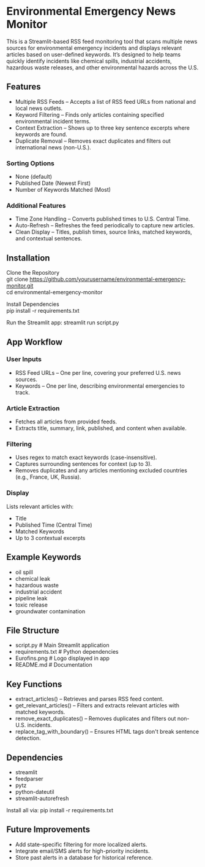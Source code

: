 # Environmental Emergency News Monitor

This is a Streamlit-based RSS feed monitoring tool that scans multiple news sources for environmental emergency incidents and displays relevant articles based on user-defined keywords.
It’s designed to help teams quickly identify incidents like chemical spills, industrial accidents, hazardous waste releases, and other environmental hazards across the U.S.

## Features

- Multiple RSS Feeds – Accepts a list of RSS feed URLs from national and local news outlets.
- Keyword Filtering – Finds only articles containing specified environmental incident terms.
- Context Extraction – Shows up to three key sentence excerpts where keywords are found.
- Duplicate Removal – Removes exact duplicates and filters out international news (non-U.S.).

### Sorting Options

- None (default)
- Published Date (Newest First)
- Number of Keywords Matched (Most)

### Additional Features

- Time Zone Handling – Converts published times to U.S. Central Time.
- Auto-Refresh – Refreshes the feed periodically to capture new articles.
- Clean Display – Titles, publish times, source links, matched keywords, and contextual sentences.

## Installation

Clone the Repository  
git clone https://github.com/yourusername/environmental-emergency-monitor.git  
cd environmental-emergency-monitor  

Install Dependencies  
pip install -r requirements.txt  

Run the Streamlit app:
streamlit run script.py



## App Workflow

### User Inputs

- RSS Feed URLs – One per line, covering your preferred U.S. news sources.
- Keywords – One per line, describing environmental emergencies to track.

### Article Extraction

- Fetches all articles from provided feeds.
- Extracts title, summary, link, published, and content when available.

### Filtering

- Uses regex to match exact keywords (case-insensitive).
- Captures surrounding sentences for context (up to 3).
- Removes duplicates and any articles mentioning excluded countries (e.g., France, UK, Russia).

### Display

Lists relevant articles with:

- Title
- Published Time (Central Time)
- Matched Keywords
- Up to 3 contextual excerpts

## Example Keywords

- oil spill
- chemical leak
- hazardous waste
- industrial accident
- pipeline leak
- toxic release
- groundwater contamination

## File Structure

- script.py              # Main Streamlit application
- requirements.txt       # Python dependencies
- Eurofins.png           # Logo displayed in app
- README.md              # Documentation

## Key Functions

- extract_articles() – Retrieves and parses RSS feed content.
- get_relevant_articles() – Filters and extracts relevant articles with matched keywords.
- remove_exact_duplicates() – Removes duplicates and filters out non-U.S. incidents.
- replace_tag_with_boundary() – Ensures HTML tags don't break sentence detection.

## Dependencies

- streamlit
- feedparser
- pytz
- python-dateutil
- streamlit-autorefresh

Install all via:
pip install -r requirements.txt



## Future Improvements

- Add state-specific filtering for more localized alerts.
- Integrate email/SMS alerts for high-priority incidents.
- Store past alerts in a database for historical reference.